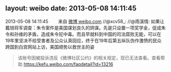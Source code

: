 layout: weibo
date: 2013-05-08 14:11:45
---
2013-05-08 14:11:45  &nbsp;&nbsp;&nbsp;&nbsp;&nbsp;&nbsp; 来自 <a href="http://weibo.com/" rel="nofollow">微博 weibo.com</a>
//@xcv58_: //@雨溪情: 如果让戴旭将军调查：朱令案件是美国谋划良久的阴谋。先是只设置一项奖学金，促成朱令和孙维的矛盾，造成朱令铊中毒。而且早就料到中国的司法腐败无能，可以在19年里坚决不给受害者及公众认真回应，终于在19年后第五纵队伪作激愤的民众跨国到白宫网站上访，美国顺势以救世主的姿
>  该账号因被投诉违反《微博社区公约》的相关规定，现已无法查看。查看帮助 https://kefu.weibo.com/faqdetail?id=13216
